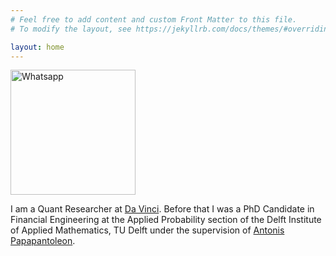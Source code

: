 ```yaml
---
# Feel free to add content and custom Front Matter to this file.
# To modify the layout, see https://jekyllrb.com/docs/themes/#overriding-theme-defaults

layout: home
---
```

<img src="https://user-images.githubusercontent.com/105650583/192098593-0c43b2f7-10c4-4437-a246-28f4a954671a.jpg" alt="Whatsapp" width="200"/>

I am a Quant Researcher at [Da Vinci](https://davincitrading.com/). Before that I was a PhD Candidate in Financial Engineering at the Applied Probability section of the Delft Institute of Applied Mathematics, TU Delft under the supervision of [Antonis Papapantoleon](https://fa.ewi.tudelft.nl/~apapapantoleon/index.html).
